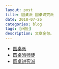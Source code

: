 ```yaml
---
layout: post
title: 圆桌派 圆桌讲究派
date: 2018-07-26
categories: blog
tags: [闲扯]
description: 文章金句。
---
```



- [圆桌派](http://v.baidu.com/show/17363.htm)
- [圆桌派师徒](http://qukantv.net/vod-play-id-6346-src-1-num-1.html)
- [圆桌讲究派](http://tv.dsqndh.com/?jk=http%3A%2F%2Fjqaaa.com%2Fjx.php%3Furl%3D&url=https%3A%2F%2Fv.youku.com%2Fv_show%2Fid_XMzcxNzU0NTg2OA%3D%3D.html%3Fspm%3Da2h1n.8261147.reload_201807.1~3%212~5~A%26s%3D4bb4bba2e7f94ca8a5ab)


